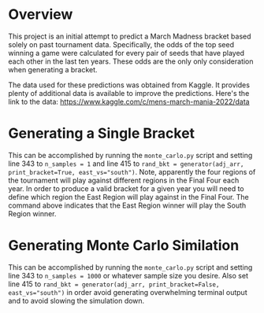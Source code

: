 # Overview
This project is an initial attempt to predict a March Madness bracket based solely on past tournament data.  Specifically, the odds of the top seed winning a game were calculated for every pair of seeds that have played each other in the last ten years.  These odds are the only only consideration when generating a bracket.  

The data used for these predictions was obtained from Kaggle.  It provides plenty of additional data is available to improve the predictions.  Here's the link to the data:
https://www.kaggle.com/c/mens-march-mania-2022/data

# Generating a Single Bracket
This can be accomplished by running the `monte_carlo.py` script and setting line 343 to `n_samples = 1` and line 415 to `rand_bkt = generator(adj_arr, print_bracket=True, east_vs="south")`.  Note, apparently the four regions of the tournament will play against different regions in the Final Four each year.  In order to produce a valid bracket for a given year you will need to define which region the East Region will play against in the Final Four.  The command above indicates that the East Region winner will play the South Region winner.

# Generating Monte Carlo Similation
This can be accomplished by running the `monte_carlo.py` script and setting line 343 to `n_samples = 1000` or whatever sample size you desire.  Also set line 415 to `rand_bkt = generator(adj_arr, print_bracket=False, east_vs="south")` in order avoid generating overwhelming terminal output and to avoid slowing the simulation down.
